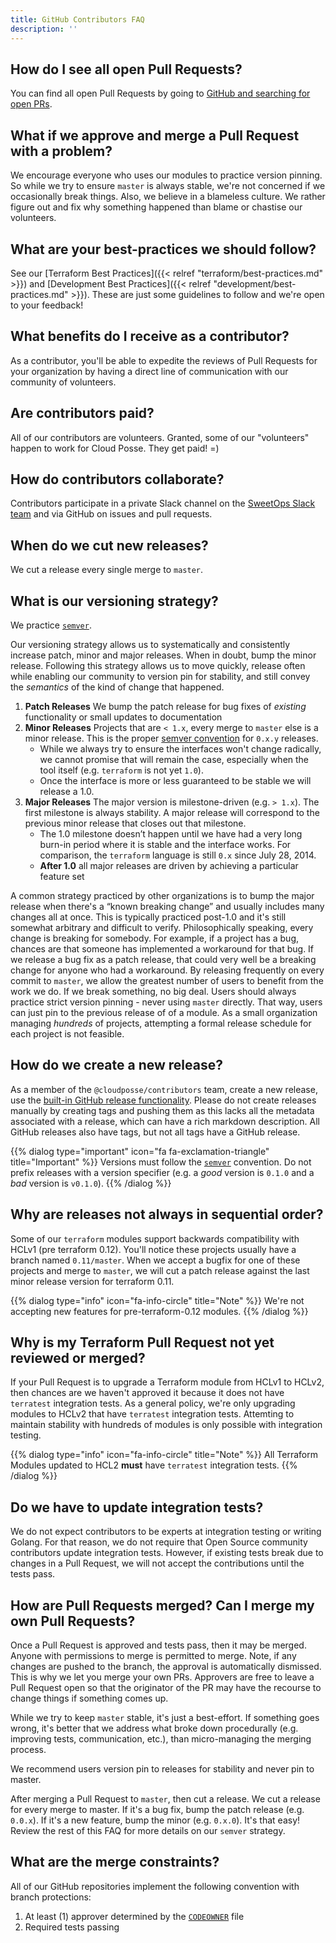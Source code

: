 ```yaml
---
title: GitHub Contributors FAQ
description: ''
---
```


## How do I see all open Pull Requests?

You can find all open Pull Requests by going to [GitHub and searching for open PRs](https://github.com/pulls?q=is%3Apr+is%3Aopen+org%3Acloudposse).

## What if we approve and merge a Pull Request with a problem?

We encourage everyone who uses our modules to practice version pinning. So while we try to ensure `master` is always stable, 
we're not concerned if we occasionally break things. Also, we believe in a blameless culture. We rather figure out and fix
why something happened than blame or chastise our volunteers.

## What are your best-practices we should follow?

 See our  [Terraform Best Practices]({{< relref "terraform/best-practices.md" >}}) and [Development Best Practices]({{< relref "development/best-practices.md" >}}). These are just some guidelines to follow and we're open to your feedback!

## What benefits do I receive as a contributor?

As a contributor, you'll be able to expedite the reviews of Pull Requests for your organization by having a direct
line of communication with our community of volunteers.

## Are contributors paid?

All of our contributors are volunteers. Granted, some of our "volunteers" happen to work for Cloud Posse. They get paid! =)

## How do contributors collaborate?

Contributors participate in a private Slack channel on the [SweetOps Slack team](https://slack.sweetops.com/) and via GitHub on issues and pull requests.

## When do we cut new releases?

We cut a release every single merge to `master`. 

## What is our versioning strategy?

We practice [`semver`](https://semver.org).

Our versioning strategy allows us to systematically and consistently increase patch, minor and major releases. When in doubt, bump the minor release.
Following this strategy allows us to move quickly, release often while enabling our community to version pin for stability, and still convey the *semantics* of the kind of change that happened.

1. **Patch Releases** We bump the patch release for bug fixes of *existing* functionality or small updates to documentation
2. **Minor Releases** Projects that are `< 1.x`, every merge to `master` else is a minor release. This is the proper [semver convention](https://semver.org/#spec-item-4) for `0.x.y` releases.
   - While we always try to ensure the interfaces won't change radically, we cannot promise that will remain the case, especially when the tool itself (e.g. `terraform` is not yet `1.0`).
   - Once the interface is more or less guaranteed to be stable we will release a 1.0.
3. **Major Releases** The major version is milestone-driven (e.g. `> 1.x`). The first milestone is always stability. A major release will correspond to the previous minor release that closes out that milestone.
    - The 1.0 milestone doesn’t happen until we have had a very long burn-in period where it is stable and the interface works. For comparison, the `terraform` language is still `0.x` since July 28, 2014. 
   -  **After 1.0** all major releases are driven by achieving a particular feature set

A common strategy practiced by other organizations is to bump the major release when there's a “known breaking change” and usually includes many changes all at once. This is typically practiced post-1.0 and it's still somewhat arbitrary and difficult to verify. Philosophically speaking, every change is breaking for somebody. 
For example, if a project has a bug, chances are that someone has implemented a workaround for that bug. If we release a bug fix as a patch release, that could very well be a breaking change for anyone who had a workaround. By releasing frequently on every commit to `master`,
we allow the greatest number of users to benefit from the work we do. If we break something, no big deal. Users should always practice strict version pinning - never using `master` directly. That way, users can just pin to the previous release of of a module. As a small organization managing *hundreds* of projects, attempting a formal release schedule for each project is not feasible.

## How do we create a new release?

As a member of the `@cloudposse/contributors` team, create a new release, use the [built-in GitHub release functionality](https://help.github.com/en/enterprise/2.13/user/articles/creating-releases). Please do not create releases manually by creating tags and pushing them as this lacks all the metadata associated with a release, which can have a rich markdown description. All GitHub releases also have tags, but not all tags have a GitHub release.


{{% dialog type="important" icon="fa fa-exclamation-triangle" title="Important" %}}
Versions must follow the [`semver`](https://semver.org) convention. Do not prefix releases with a version specifier (e.g. a *good* version is `0.1.0` and a *bad* version is `v0.1.0`). 
{{% /dialog %}}


## Why are releases not always in sequential order?

Some of our `terraform` modules support backwards compatibility with HCLv1 (pre terraform 0.12). You'll notice these projects usually have a branch named `0.11/master`. When we accept a bugfix for one of these projects and merge to `master`, we will cut a patch release against the last minor release version for terraform 0.11. 

{{% dialog type="info" icon="fa-info-circle" title="Note" %}}
We're not accepting new features for pre-terraform-0.12 modules.
{{% /dialog %}}

## Why is my Terraform Pull Request not yet reviewed or merged?

If your Pull Request is to upgrade a Terraform module from HCLv1 to HCLv2, then chances are we haven't approved it because it does not have `terratest` integration tests. As a general policy, we're only upgrading modules to HCLv2 that have `terratest` integration tests. Attemting to maintain stability
with hundreds of modules is only possible with integration testing.

{{% dialog type="info" icon="fa-info-circle" title="Note" %}}
All Terraform Modules updated to HCL2 **must** have `terratest` integration tests.
{{% /dialog %}}

## Do we have to update integration tests?

We do not expect contributors to be experts at integration testing or writing Golang. For that reason, we do not require that Open Source community contributors update integration tests. However, if existing tests break due to changes in a Pull Request, we will not accept the contributions until the tests pass.

## How are Pull Requests merged? Can I merge my own Pull Requests?

Once a Pull Request is approved and tests pass, then it may be merged. Anyone with permissions to merge is permitted to merge. Note, if any changes are pushed to the branch, the approval is automatically dismissed. This is why we let you merge your own PRs. Approvers are free to leave a Pull Request open so that the originator of the PR may have the recourse to change things if something comes up.

While we try to keep `master` stable, it's just a best-effort. If something goes wrong, it's better that we address what broke down procedurally (e.g. improving tests, communication, etc.), than micro-managing the merging process.

We recommend users version pin to releases for stability and never pin to master.

After merging a Pull Request to `master`, then cut a release. We cut a release for every merge to master. If it's a bug fix, bump the patch release (e.g. `0.0.x`). If it's a new feature, bump the minor (e.g. `0.x.0`). It's that easy! Review the rest of this FAQ for more details on our `semver` strategy.

## What are the merge constraints?

All of our GitHub repositories implement the following convention with branch protections:

1. At least (1) approver determined by the [`CODEOWNER`](https://docs.github.com/en/github/creating-cloning-and-archiving-repositories/about-code-owners) file
2. Required tests passing
   
